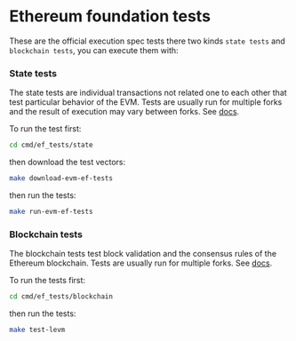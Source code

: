 # Ethereum foundation tests

These are the official execution spec tests there two kinds `state tests` and `blockchain tests`, you can execute them with:

### State tests

The state tests are individual transactions not related one to each other that test particular behavior of the EVM. Tests are usually run for multiple forks and the result of execution may vary between forks.
See [docs](https://ethereum.github.io/execution-spec-tests/main/consuming_tests/state_test/).

To run the test first:

```sh
cd cmd/ef_tests/state
```

then download the test vectors:

```sh
make download-evm-ef-tests
```

then run the tests:

```sh
make run-evm-ef-tests
```

### Blockchain tests


The blockchain tests test block validation and the consensus rules of the Ethereum blockchain. Tests are usually run for multiple forks.
See [docs](https://ethereum.github.io/execution-spec-tests/main/consuming_tests/blockchain_test/).

To run the tests first:

```sh
cd cmd/ef_tests/blockchain
```

then run the tests:

```sh
make test-levm
```
